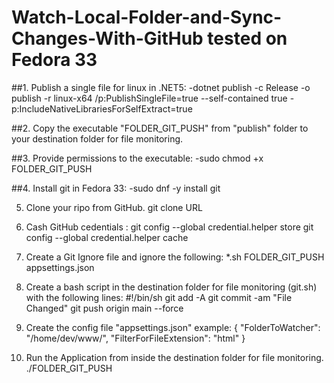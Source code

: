 # Watch-Local-Folder-and-Sync-Changes-With-GitHub tested on Fedora 33

##1. Publish a single file for linux in .NET5:
    -dotnet publish -c Release -o publish -r linux-x64 /p:PublishSingleFile=true --self-contained true -p:IncludeNativeLibrariesForSelfExtract=true
    
##2. Copy the executable "FOLDER_GIT_PUSH" from "publish" folder to your destination folder for file monitoring.

##3. Provide permissions to the executable:
    -sudo chmod +x FOLDER_GIT_PUSH
   
##4. Install git in Fedora 33:
    -sudo dnf -y install git
   
5. Clone your ripo from GitHub.
    git clone URL
    
6. Cash GitHub cedentials :
   git config --global credential.helper store
   git config --global credential.helper cache
   
7. Create a Git Ignore file and ignore the following:
   *.sh
   FOLDER_GIT_PUSH
   appsettings.json
   
7. Create a bash script in the destination folder for file monitoring (git.sh) with the following lines:
   #!/bin/sh
   git add -A
   git commit -am "File Changed"
   git push origin main --force
   
 9. Create the config file "appsettings.json" example:
    {
       "FolderToWatcher": "/home/dev/www/",
       "FilterForFileExtension": "html"
    }
     
10. Run the Application from inside the destination folder for file monitoring. 
    ./FOLDER_GIT_PUSH



